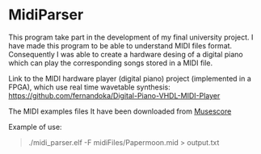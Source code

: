 # MidiParser
This program take part in the development of my final university project. I have made this program to be able to understand MIDI files format. Consequently I was able to create a hardware desing of a digital piano which can play the corresponding songs stored in a MIDI file.

Link to the MIDI hardware player (digital piano) project (implemented in a FPGA), which use real time wavetable synthesis: https://github.com/fernandoka/Digital-Piano-VHDL-MIDI-Player

The MIDI examples files It have been downloaded from [Musescore](https://musescore.com/)

Example of use: 
> ./midi_parser.elf -F midiFiles/Papermoon.mid > output.txt
